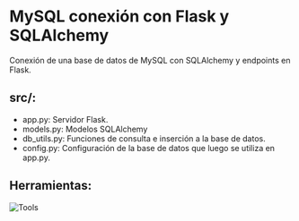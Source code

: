 # MySQL conexión con Flask y SQLAlchemy
Conexión de una base de datos de MySQL con SQLAlchemy y endpoints en Flask.

## src/:
- app.py: Servidor Flask.
- models.py: Modelos SQLAlchemy
- db_utils.py: Funciones de consulta e inserción a la base de datos.
- config.py: Configuración de la base de datos que luego se utiliza en app.py.
 

## Herramientas:

![Tools](https://go-skill-icons.vercel.app/api/icons?i=python,flask,sqlalchemy,mysql,api)
